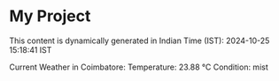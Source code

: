 # My Project

This content is dynamically generated in Indian Time (IST): 2024-10-25 15:18:41 IST


Current Weather in Coimbatore:
Temperature: 23.88 °C
Condition: mist
